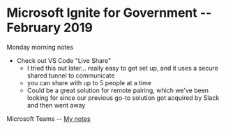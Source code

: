 

# Microsoft Ignite for Government -- February 2019

Monday morning notes
  - Check out VS Code "Live Share"
    - I tried this out later... really easy to get set up, and it uses a secure shared tunnel to communicate
    - you can share with up to 5 people at a time
    - Could be a great solution for remote pairing, which we've been looking for since our previous go-to solution got acquired by Slack and then went away

Microsoft Teams -- [My notes](teams.md)

